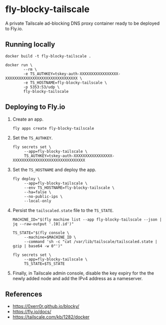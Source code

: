 # fly-blocky-tailscale

A private Tailscale ad-blocking DNS proxy container ready to be deployed to Fly.io.

## Running locally

```
docker build -t fly-blocky-tailscale .
```

```
docker run \
        --rm \
        -e TS_AUTHKEY=tskey-auth-XXXXXXXXXXXXXXXXX-XXXXXXXXXXXXXXXXXXXXXXXXXXXXXXXX \
        -e TS_HOSTNAME=fly-blocky-tailscale \
        -p 5353:53/udp \
        fly-blocky-tailscale
```

## Deploying to Fly.io

1. Create an app.

   ```
   fly apps create fly-blocky-tailscale
   ```

2. Set the `TS_AUTHKEY`.

   ```
   fly secrets set \
        --app=fly-blocky-tailscale \
        TS_AUTHKEY=tskey-auth-XXXXXXXXXXXXXXXXX-XXXXXXXXXXXXXXXXXXXXXXXXXXXXXXXX
   ```

3. Set the `TS_HOSTNAME` and deploy the app.

   ```
   fly deploy \
        --app=fly-blocky-tailscale \
        --env TS_HOSTNAME=fly-blocky-tailscale \
        --ha=false \
        --no-public-ips \
        --local-only
   ```

4. Persist the `tailscaled.state` file to the `TS_STATE`.

   ```
   MACHINE_ID="$(fly machine list --app fly-blocky-tailscale --json | jq --raw-output '.[0].id')"

   TS_STATE="$(fly console \
        --machine=$MACHINE_ID \
        --command 'sh -c "cat /var/lib/tailscale/tailscaled.state | gzip | base64 -w 0"')"

   fly secrets set \
        --app=fly-blocky-tailscale \
        TS_STATE=$TS_STATE
   ```

5. Finally, in Tailscale admin console, disable the key expiry for the the newly added node and add the IPv4 address as a nameserver.

## References

- https://0xerr0r.github.io/blocky/
- https://fly.io/docs/
- https://tailscale.com/kb/1282/docker
